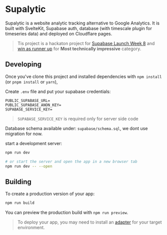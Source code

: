 # Supalytic

Supalytic is a website analytic tracking alternative to Google Analytics. It is built with SvelteKit, Supabase auth, database (with timescale plugin for timeseries data) and deployed on Cloudflare pages.

> Tis project is a hackaton project for [Supabase Launch Week 8](https://supabase.com/blog/supabase-lw8-hackathon) and [win as runner up](https://supabase.com/blog/launch-week-8-hackathon-winners) for **Most technically impressive** category.



## Developing

Once you've clone this project and installed dependencies with `npm install` (or `pnpm install` or `yarn`), 

Create `.env` file and put your supabase credentials:

```
PUBLIC_SUPABASE_URL=
PUBLIC_SUPABASE_ANON_KEY=
SUPABASE_SERVICE_KEY=
```

> `SUPABASE_SERVICE_KEY` is required only for server side code

Database schema available under: `supabase/schema.sql`, we dont use migration for now.

start a development server:

```bash
npm run dev

# or start the server and open the app in a new browser tab
npm run dev -- --open
```

## Building

To create a production version of your app:

```bash
npm run build
```

You can preview the production build with `npm run preview`.

> To deploy your app, you may need to install an [adapter](https://kit.svelte.dev/docs/adapters) for your target environment.
